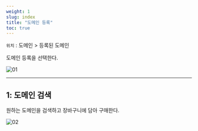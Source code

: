 ```yaml
---
weight: 1
slug: index
title: "도메인 등록"
toc: true
---
```


`위치` : 도메인 > 등록된 도메인

도메인 등록을 선택한다.

![01](/docs/infra/aws/route53/domainrigster/01.png)

- - -

## 1: 도메인 검색

원하는 도메인을 검색하고 장바구니에 담아 구매한다.

![02](/docs/infra/aws/route53/domainrigster/02.png)
